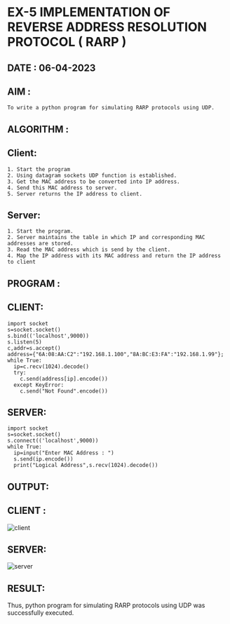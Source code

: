 # EX-5 IMPLEMENTATION OF REVERSE ADDRESS RESOLUTION PROTOCOL ( RARP )

## DATE : 06-04-2023

## AIM :
    To write a python program for simulating RARP protocols using UDP.

## ALGORITHM :

## Client:
    1. Start the program
    2. Using datagram sockets UDP function is established.
    3. Get the MAC address to be converted into IP address.
    4. Send this MAC address to server.
    5. Server returns the IP address to client.

## Server:
    1. Start the program.
    2. Server maintains the table in which IP and corresponding MAC addresses are stored.
    3. Read the MAC address which is send by the client.
    4. Map the IP address with its MAC address and return the IP address to client

## PROGRAM :

## CLIENT:
```
import socket
s=socket.socket()
s.bind(('localhost',9000))
s.listen(5)
c,addr=s.accept()
address={"6A:08:AA:C2":"192.168.1.100","8A:BC:E3:FA":"192.168.1.99"};
while True:
  ip=c.recv(1024).decode()
  try:
    c.send(address[ip].encode())
  except KeyError:
    c.send("Not Found".encode()) 
```
## SERVER:
```
import socket
s=socket.socket()
s.connect(('localhost',9000))
while True:
  ip=input("Enter MAC Address : ")
  s.send(ip.encode())
  print("Logical Address",s.recv(1024).decode())
```
## OUTPUT:

## CLIENT :
![client](https://github.com/Vijisdurai/EX-5/assets/118343184/59bd0df3-39fe-4cfd-8870-315b1329b432)

## SERVER:
![server](https://github.com/Vijisdurai/EX-5/assets/118343184/69e2f9bc-9858-4204-89a9-34e670b74692)

## RESULT:

Thus, python program for simulating RARP protocols using UDP was successfully executed.

